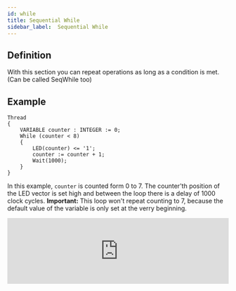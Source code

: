 ```yaml
---
id: while
title: Sequential While
sidebar_label:  Sequential While
---
```


## Definition

With this section you can repeat operations as long as a condition is met.
(Can be called SeqWhile too)

## Example

```vhdp
Thread 
{ 
	VARIABLE counter : INTEGER := 0; 
	While (counter < 8) 
	{ 
		LED(counter) <= '1'; 
		counter := counter + 1; 
		Wait(1000); 
	} 
}
```
In this example, `counter` is counted form 0 to 7. The counter'th position of the LED vector is set high and between the loop there is a delay of 1000 clock cycles.
**Important:** This loop won't repeat counting to 7, because the default value of the variable is only set at the verry beginning.

<div class="fluidMedia"><iframe id="ytplayer" type="text/html" width="100%" src="https://www.youtube.com/embed/cODE2Xrxu6M?autoplay=0&origin=http://vhdplus.com" frameborder="0" allowFullScreen></iframe></div>